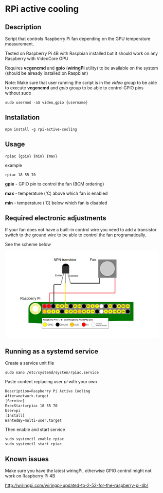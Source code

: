 # RPi active cooling

## Description

Script that controls Raspberry Pi fan depending on the GPU temperature measurement. 

Tested on Raspberry Pi 4B with Raspbian installed but it should work on any Raspberry with VideoCore GPU

Requires **vcgencmd** and **gpio** (**wiringPi** utility) to be available on the system (should be already installed on Raspbian)


Note: Make sure that user running the script is in the *video* group to be able to execute **vcgencmd** and *gpio* group to be able to control GPIO pins without sudo

    sudo usermod -aG video,gpio {username}

## Installation

    npm install -g rpi-active-cooling

## Usage

    rpiac {gpio} {min} {max}

example

    rpiac 18 55 70


**gpio** - GPIO pin to control the fan (BCM ordering)

**max** - temperature ('C) above which fan is enabled

**min** - temperature ('C) below which fan is disabled

## Required electronic adjustments

If your fan does not have a built-in control wire you need to add a transistor switch to the ground wire to be able to control the fan programatically.

See the scheme below

![scheme](./scheme.png)

## Running as a systemd service

Create a service unit file

    sudo nano /etc/systemd/system/rpiac.service

Paste content replacing user *pi* with your own

    Description=Raspberry Pi Active Cooling
    After=network.target
    [Service]
    ExecStart=rpiac 18 55 70
    User=pi
    [Install]
    WantedBy=multi-user.target

Then enable and start service

    sudo systemctl enable rpiac
    sudo systemctl start rpiac

## Known issues

Make sure you have the latest wiringPi, otherwise GPIO control might not work on Raspberry Pi 4B

http://wiringpi.com/wiringpi-updated-to-2-52-for-the-raspberry-pi-4b/